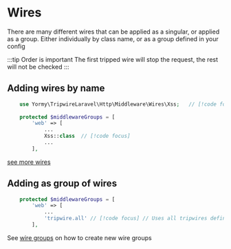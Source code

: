 # Wires
There are many different wires that can be applied as a singular, or applied as a group.
Either individually by class name, or as a group defined in your config

:::tip Order is important
The first tripped wire will stop the request, the rest will not be checked
:::

## Adding wires by name
```php
    use Yormy\TripwireLaravel\Http\Middleware\Wires\Xss;   // [!code focus]
    
    protected $middlewareGroups = [
        'web' => [
            ...
            Xss::class  // [!code focus]
            ...
        ],
```
[see more wires](../../references/wires.md)


## Adding as group of wires
```php
    protected $middlewareGroups = [
        'web' => [
            ...
            'tripwire.all' // [!code focus] // Uses all tripwires defined in the group 'all' in the config
        ],
```
See [wire groups](../../customization/wire-groups.md) on how to create new wire groups
